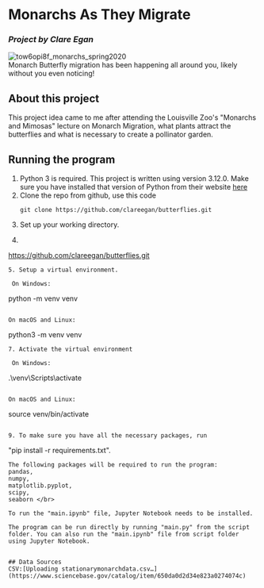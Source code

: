# Monarchs As They Migrate
### *Project by Clare Egan*


![tow6opi8f_monarchs_spring2020](https://github.com/clareegan/monarchs/assets/136653618/2455747b-4c4f-4cd9-99f3-018ce37d70f7) </br> 
Monarch Butterfly migration has been happening all around you, likely without you even noticing!

## About this project
This project idea came to me after attending the Louisville Zoo's "Monarchs and Mimosas" lecture on Monarch Migration, what plants attract the butterflies and what is necessary to create a pollinator garden.


## Running the program
1. Python 3 is required. This project is written using version 3.12.0.  Make sure you have installed that version of Python from their website [here](https://www.python.org/ftp/python/3.12.0/python-3.12.0-macos11.pkg)
2. Clone the repo from github, use this code
   ```
   git clone https://github.com/clareegan/butterflies.git
   ```
3. Set up your working directory.
4. ```
  https://github.com/clareegan/butterflies.git
   ```
5. Setup a virtual environment.

    On Windows:

   ```
   python -m venv venv
   ```

   On macOS and Linux:

   ```
   python3 -m venv venv
   ```
7. Activate the virtual environment

    On Windows:

   ```
   .\venv\Scripts\activate
   ```

   On macOS and Linux:

   ```
   source venv/bin/activate
   ```
     
9. To make sure you have all the necessary packages, run
```
"pip install -r requirements.txt".
```
The following packages will be required to run the program:
pandas,
numpy,
matplotlib.pyplot,
scipy,
seaborn </br> 

To run the "main.ipynb" file, Jupyter Notebook needs to be installed. 

The program can be run directly by running "main.py" from the script folder. You can also run the "main.ipynb" file from script folder using Jupyter Notebook.


## Data Sources
CSV:[Uploading stationarymonarchdata.csv…](https://www.sciencebase.gov/catalog/item/650da0d2d34e823a0274074c)



